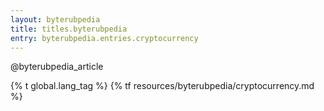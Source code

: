 ```yaml
---
layout: byterubpedia
title: titles.byterubpedia
entry: byterubpedia.entries.cryptocurrency
---
```


@byterubpedia_article

{% t global.lang_tag %}
{% tf resources/byterubpedia/cryptocurrency.md %}
